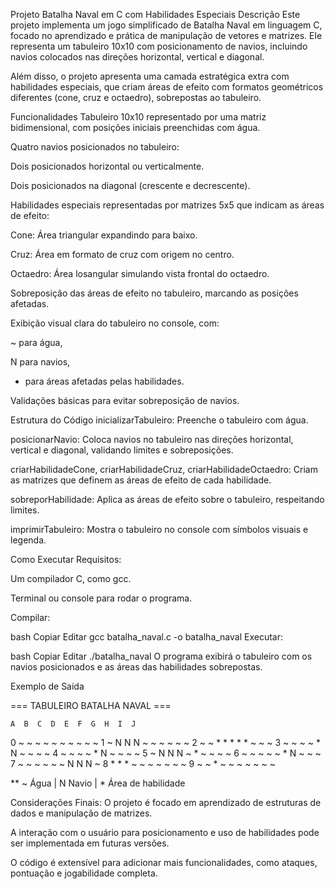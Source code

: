 Projeto Batalha Naval em C com Habilidades Especiais
Descrição
Este projeto implementa um jogo simplificado de Batalha Naval em linguagem C, focado no aprendizado e prática de manipulação de vetores e matrizes. Ele representa um tabuleiro 10x10 com posicionamento de navios, incluindo navios colocados nas direções horizontal, vertical e diagonal.

Além disso, o projeto apresenta uma camada estratégica extra com habilidades especiais, que criam áreas de efeito com formatos geométricos diferentes (cone, cruz e octaedro), sobrepostas ao tabuleiro.

Funcionalidades
Tabuleiro 10x10 representado por uma matriz bidimensional, com posições iniciais preenchidas com água.

Quatro navios posicionados no tabuleiro:

Dois posicionados horizontal ou verticalmente.

Dois posicionados na diagonal (crescente e decrescente).

Habilidades especiais representadas por matrizes 5x5 que indicam as áreas de efeito:

Cone: Área triangular expandindo para baixo.

Cruz: Área em formato de cruz com origem no centro.

Octaedro: Área losangular simulando vista frontal do octaedro.

Sobreposição das áreas de efeito no tabuleiro, marcando as posições afetadas.

Exibição visual clara do tabuleiro no console, com:

~ para água,

N para navios,

* para áreas afetadas pelas habilidades.

Validações básicas para evitar sobreposição de navios.

Estrutura do Código
inicializarTabuleiro: Preenche o tabuleiro com água.

posicionarNavio: Coloca navios no tabuleiro nas direções horizontal, vertical e diagonal, validando limites e sobreposições.

criarHabilidadeCone, criarHabilidadeCruz, criarHabilidadeOctaedro: Criam as matrizes que definem as áreas de efeito de cada habilidade.

sobreporHabilidade: Aplica as áreas de efeito sobre o tabuleiro, respeitando limites.

imprimirTabuleiro: Mostra o tabuleiro no console com símbolos visuais e legenda.

Como Executar
Requisitos:

Um compilador C, como gcc.

Terminal ou console para rodar o programa.

Compilar:

bash
Copiar
Editar
gcc batalha_naval.c -o batalha_naval
Executar:

bash
Copiar
Editar
./batalha_naval
O programa exibirá o tabuleiro com os navios posicionados e as áreas das habilidades sobrepostas.

Exemplo de Saída

=== TABULEIRO BATALHA NAVAL ===

    A  B  C  D  E  F  G  H  I  J
 0  ~  ~  ~  ~  ~  ~  ~  ~  ~  ~
 1  ~  N  N  N  ~  ~  ~  ~  ~  ~
 2  ~  ~  *  *  *  *  *  ~  ~  ~
 3  ~  ~  ~  ~  *  N  ~  ~  ~  ~
 4  ~  ~  ~  ~  *  N  ~  ~  ~  ~
 5  ~  N  N  N  ~  *  ~  ~  ~  ~
 6  ~  ~  ~  ~  ~  *  N  ~  ~  ~
 7  ~  ~  ~  ~  ~  ~  N  N  N  ~
 8  *  *  *  ~  ~  ~  ~  ~  ~  ~
 9  ~  ~  *  ~  ~  ~  ~  ~  ~  ~

** ~ Água | N Navio | * Área de habilidade

Considerações Finais:
O projeto é focado em aprendizado de estruturas de dados e manipulação de matrizes.

A interação com o usuário para posicionamento e uso de habilidades pode ser implementada em futuras versões.

O código é extensível para adicionar mais funcionalidades, como ataques, pontuação e jogabilidade completa.
